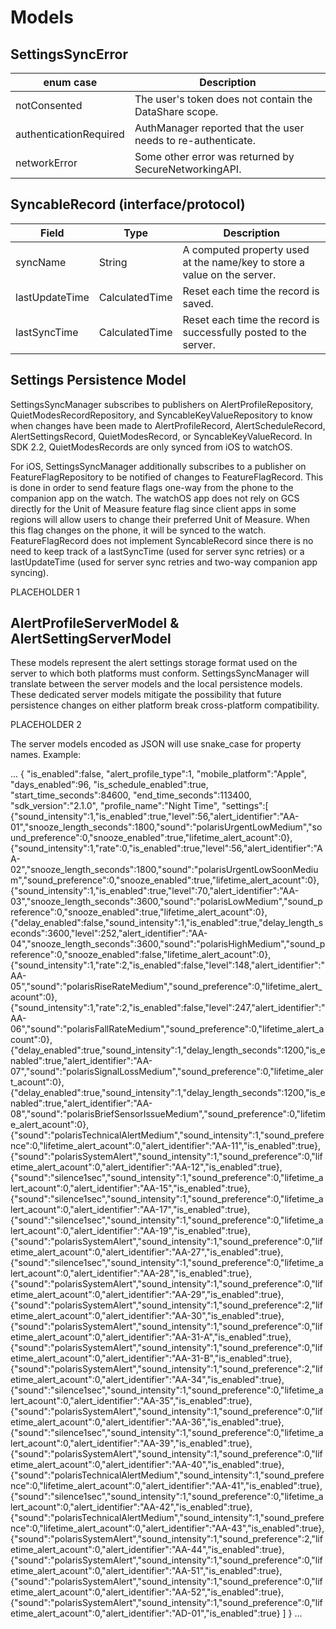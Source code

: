 # Models

## SettingsSyncError

enum case              | Description                
-----------------------| ---------------------
notConsented           | The user's token does not contain the DataShare scope.
authenticationRequired | AuthManager reported that the user needs to re-authenticate.
networkError           | Some other error was returned by SecureNetworkingAPI.


## SyncableRecord (interface/protocol)


Field                | Type                  | Description
-------------------- | --------------------- | ------------------
| syncName	         | String	               | A computed property used at the name/key to store a value on the server.
| lastUpdateTime     | CalculatedTime        | Reset each time the record is saved.
| lastSyncTime       | CalculatedTime        | Reset each time the record is successfully posted to the server.


## Settings Persistence Model

SettingsSyncManager subscribes to publishers on AlertProfileRepository, QuietModesRecordRepository, and SyncableKeyValueRepository to know when changes have been made to AlertProfileRecord, AlertScheduleRecord, AlertSettingsRecord, QuietModesRecord, or SyncableKeyValueRecord. In SDK 2.2, QuietModesRecords are only synced from iOS to watchOS.

For iOS, SettingsSyncManager additionally subscribes to a publisher on FeatureFlagRepository to be notified of changes to FeatureFlagRecord. This is done in order to send feature flags one-way from the phone to the companion app on the watch. The watchOS app does not rely on GCS directly for the Unit of Measure feature flag since client apps in some regions will allow users to change their preferred Unit of Measure. When this flag changes on the phone, it will be synced to the watch. FeatureFlagRecord does not implement SyncableRecord since there is no need to keep track of a lastSyncTime (used for server sync retries) or a lastUpdateTime (used for server sync retries and two-way companion app syncing).



PLACEHOLDER 1



## AlertProfileServerModel & AlertSettingServerModel

These models represent the alert settings storage format used on the server to which both platforms must conform. SettingsSyncManager will translate between the server models and the local persistence models. These dedicated server models mitigate the possibility that future persistence changes on either platform break cross-platform compatibility.


PLACEHOLDER 2



The server models encoded as JSON will use snake_case for property names. Example:


...
{
\"is_enabled\":false,
\"alert_profile_type\":1,
\"mobile_platform\":\"Apple\",
\"days_enabled\":96,
\"is_schedule_enabled\":true,
\"start_time_seconds\":84600,
\"end_time_seconds\":113400,
\"sdk_version\":\"2.1.0\",
\"profile_name\":\"Night Time\",
\"settings\":[
{\"sound_intensity\":1,\"is_enabled\":true,\"level\":56,\"alert_identifier\":\"AA-01\",\"snooze_length_seconds\":1800,\"sound\":\"polarisUrgentLowMedium\",\"sound_preference\":0,\"snooze_enabled\":true,\"lifetime_alert_acount\":0},
{\"sound_intensity\":1,\"rate\":0,\"is_enabled\":true,\"level\":56,\"alert_identifier\":\"AA-02\",\"snooze_length_seconds\":1800,\"sound\":\"polarisUrgentLowSoonMedium\",\"sound_preference\":0,\"snooze_enabled\":true,\"lifetime_alert_acount\":0},
{\"sound_intensity\":1,\"is_enabled\":true,\"level\":70,\"alert_identifier\":\"AA-03\",\"snooze_length_seconds\":3600,\"sound\":\"polarisLowMedium\",\"sound_preference\":0,\"snooze_enabled\":true,\"lifetime_alert_acount\":0},
{\"delay_enabled\":false,\"sound_intensity\":1,\"is_enabled\":true,\"delay_length_seconds\":3600,\"level\":252,\"alert_identifier\":\"AA-04\",\"snooze_length_seconds\":3600,\"sound\":\"polarisHighMedium\",\"sound_preference\":0,\"snooze_enabled\":false,\"lifetime_alert_acount\":0},
{\"sound_intensity\":1,\"rate\":2,\"is_enabled\":false,\"level\":148,\"alert_identifier\":\"AA-05\",\"sound\":\"polarisRiseRateMedium\",\"sound_preference\":0,\"lifetime_alert_acount\":0},
{\"sound_intensity\":1,\"rate\":2,\"is_enabled\":false,\"level\":247,\"alert_identifier\":\"AA-06\",\"sound\":\"polarisFallRateMedium\",\"sound_preference\":0,\"lifetime_alert_acount\":0},
{\"delay_enabled\":true,\"sound_intensity\":1,\"delay_length_seconds\":1200,\"is_enabled\":true,\"alert_identifier\":\"AA-07\",\"sound\":\"polarisSignalLossMedium\",\"sound_preference\":0,\"lifetime_alert_acount\":0},
{\"delay_enabled\":true,\"sound_intensity\":1,\"delay_length_seconds\":1200,\"is_enabled\":true,\"alert_identifier\":\"AA-08\",\"sound\":\"polarisBriefSensorIssueMedium\",\"sound_preference\":0,\"lifetime_alert_acount\":0},
{\"sound\":\"polarisTechnicalAlertMedium\",\"sound_intensity\":1,\"sound_preference\":0,\"lifetime_alert_acount\":0,\"alert_identifier\":\"AA-11\",\"is_enabled\":true},
{\"sound\":\"polarisSystemAlert\",\"sound_intensity\":1,\"sound_preference\":0,\"lifetime_alert_acount\":0,\"alert_identifier\":\"AA-12\",\"is_enabled\":true},
{\"sound\":\"silence1sec\",\"sound_intensity\":1,\"sound_preference\":0,\"lifetime_alert_acount\":0,\"alert_identifier\":\"AA-15\",\"is_enabled\":true},
{\"sound\":\"silence1sec\",\"sound_intensity\":1,\"sound_preference\":0,\"lifetime_alert_acount\":0,\"alert_identifier\":\"AA-17\",\"is_enabled\":true},
{\"sound\":\"silence1sec\",\"sound_intensity\":1,\"sound_preference\":0,\"lifetime_alert_acount\":0,\"alert_identifier\":\"AA-19\",\"is_enabled\":true},
{\"sound\":\"polarisSystemAlert\",\"sound_intensity\":1,\"sound_preference\":0,\"lifetime_alert_acount\":0,\"alert_identifier\":\"AA-27\",\"is_enabled\":true},
{\"sound\":\"silence1sec\",\"sound_intensity\":1,\"sound_preference\":0,\"lifetime_alert_acount\":0,\"alert_identifier\":\"AA-28\",\"is_enabled\":true},
{\"sound\":\"polarisSystemAlert\",\"sound_intensity\":1,\"sound_preference\":0,\"lifetime_alert_acount\":0,\"alert_identifier\":\"AA-29\",\"is_enabled\":true},
{\"sound\":\"polarisSystemAlert\",\"sound_intensity\":1,\"sound_preference\":2,\"lifetime_alert_acount\":0,\"alert_identifier\":\"AA-30\",\"is_enabled\":true},
{\"sound\":\"polarisSystemAlert\",\"sound_intensity\":1,\"sound_preference\":0,\"lifetime_alert_acount\":0,\"alert_identifier\":\"AA-31-A\",\"is_enabled\":true},
{\"sound\":\"polarisSystemAlert\",\"sound_intensity\":1,\"sound_preference\":0,\"lifetime_alert_acount\":0,\"alert_identifier\":\"AA-31-B\",\"is_enabled\":true},
{\"sound\":\"polarisSystemAlert\",\"sound_intensity\":1,\"sound_preference\":2,\"lifetime_alert_acount\":0,\"alert_identifier\":\"AA-34\",\"is_enabled\":true},
{\"sound\":\"silence1sec\",\"sound_intensity\":1,\"sound_preference\":0,\"lifetime_alert_acount\":0,\"alert_identifier\":\"AA-35\",\"is_enabled\":true},
{\"sound\":\"polarisSystemAlert\",\"sound_intensity\":1,\"sound_preference\":0,\"lifetime_alert_acount\":0,\"alert_identifier\":\"AA-36\",\"is_enabled\":true},
{\"sound\":\"silence1sec\",\"sound_intensity\":1,\"sound_preference\":0,\"lifetime_alert_acount\":0,\"alert_identifier\":\"AA-39\",\"is_enabled\":true},
{\"sound\":\"polarisSystemAlert\",\"sound_intensity\":1,\"sound_preference\":0,\"lifetime_alert_acount\":0,\"alert_identifier\":\"AA-40\",\"is_enabled\":true},
{\"sound\":\"polarisTechnicalAlertMedium\",\"sound_intensity\":1,\"sound_preference\":0,\"lifetime_alert_acount\":0,\"alert_identifier\":\"AA-41\",\"is_enabled\":true},
{\"sound\":\"silence1sec\",\"sound_intensity\":1,\"sound_preference\":0,\"lifetime_alert_acount\":0,\"alert_identifier\":\"AA-42\",\"is_enabled\":true},
{\"sound\":\"polarisTechnicalAlertMedium\",\"sound_intensity\":1,\"sound_preference\":0,\"lifetime_alert_acount\":0,\"alert_identifier\":\"AA-43\",\"is_enabled\":true},
{\"sound\":\"polarisSystemAlert\",\"sound_intensity\":1,\"sound_preference\":2,\"lifetime_alert_acount\":0,\"alert_identifier\":\"AA-44\",\"is_enabled\":true},
{\"sound\":\"polarisSystemAlert\",\"sound_intensity\":1,\"sound_preference\":0,\"lifetime_alert_acount\":0,\"alert_identifier\":\"AA-51\",\"is_enabled\":true},
{\"sound\":\"polarisSystemAlert\",\"sound_intensity\":1,\"sound_preference\":0,\"lifetime_alert_acount\":0,\"alert_identifier\":\"AA-52\",\"is_enabled\":true},
{\"sound\":\"polarisSystemAlert\",\"sound_intensity\":1,\"sound_preference\":0,\"lifetime_alert_acount\":0,\"alert_identifier\":\"AD-01\",\"is_enabled\":true}
]
}
...
